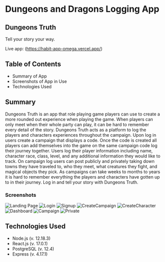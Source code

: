 # Dungeons and Dragons Logging App

## Dungeons Truth

Tell your story your way.

Live app: (https://habit-app-omega.vercel.app/)

## Table of Contents

- Summary of App
- Screenshots of App in Use
- Technologies Used

## Summary

Dungeons Truth is an app that role playing game players can use to create a more rounded out experience when playing the game. When players can only meet when their whole party can play, it can be hard to remember every detail of the story. Dungeons Truth acts as a platform to log the players and characters experiences throughout the campaign. Upon log in users create a campaign that displays a code. Once the code is created all players can add themselves into the game on the same campaign code log their journey together. Users log their player information including name, character race, class, level, and any additional information they would like to track. On campaign log users can post publicly and privately taking down towns they have traveled to, who they meet, what creatures they fight, and magical objects they pick. As campaigns can take weeks to months to years it is hard to remember everything the players and characters have gotten up to in their journey. Log in and tell your story with Dungeons Truth.

### Screenshots

![Landing Page](./screenshots/welcome.png)
![Login](./screenshots/login.png)
![Signup](./screenshots/signup.png)
![CreateCampaign](./screenshots/createcampaign.png)
![CreateCharacter](./screenshots/createcharacter.png)
![Dashboard](./screenshots/dashboard.png)
![Campaign](./screenshots/campaign.png)
![Private](./screenshots/private.png)

## Technologies Used

- Node.js (v. 12.18.3)
- React.js (v. 17.0.1)
- PostgreSQL (v. 12.4)
- Express (v. 4.17.1)
